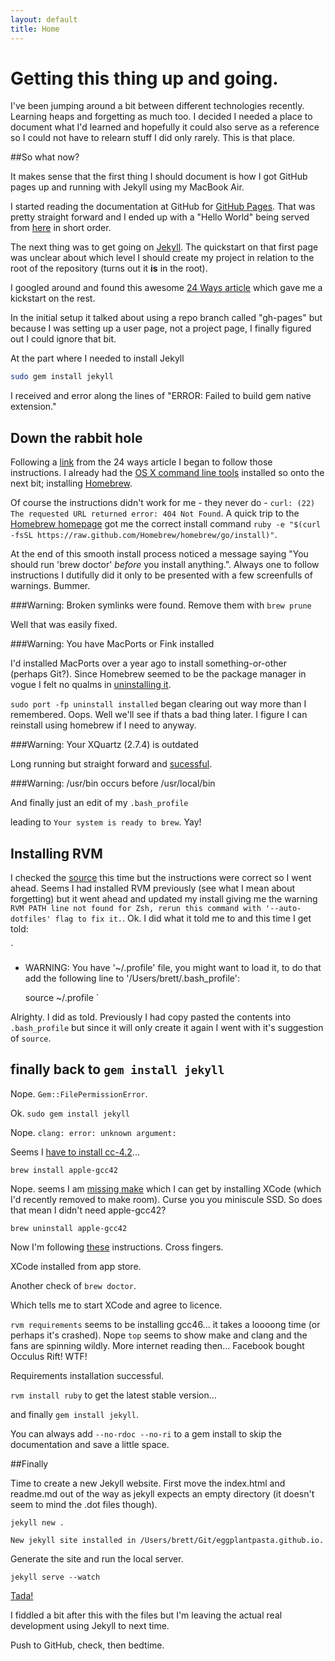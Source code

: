 ```yaml
---
layout: default
title: Home
---
```


Getting this thing up and going.
================================

I've been jumping around a bit between different technologies recently. Learning heaps and forgetting as much too. I decided I needed a place to document what I'd learned and hopefully it could also serve as a reference so I could not have to relearn stuff I did only rarely. This is that place.

##So what now?

It makes sense that the first thing I should document is how I got GitHub pages up and running with Jekyll using my MacBook Air.

I started reading the documentation at GitHub for [GitHub Pages](http://pages.github.com). That was pretty straight forward and I ended up with a "Hello World" being served from [here](http://eggplantpasta.github.io) in short order.

The next thing was to get going on [Jekyll](http://jekyllrb.com). The quickstart on that first page was unclear about which level I should create my project in relation to the root of the repository (turns out it **is** in the root).

I googled around and found this awesome [24 Ways article](http://24ways.org/2013/get-started-with-github-pages/) which gave me a kickstart on the rest.

In the initial setup it talked about using a repo branch called "gh-pages" but because I was setting up a user page, not a project page, I finally figured out I could ignore that bit.

At the part where I needed to install Jekyll
````bash
sudo gem install jekyll
````
I received and error along the lines of "ERROR: Failed to build gem native extension."

## Down the rabbit hole
Following a [link](http://andytaylor.me/2012/11/03/installing-ruby-and-jekyll/) from the 24 ways article I began to follow those instructions. I already had the [OS X command line tools](https://developer.apple.com/downloads/index.action) installed so onto the next bit; installing [Homebrew](http://brew.sh).

Of course the instructions didn't work for me - they never do - `curl: (22) The requested URL returned error: 404 Not Found`.
A quick trip to the [Homebrew homepage](http://brew.sh) got me the correct install command `ruby -e "$(curl -fsSL https://raw.github.com/Homebrew/homebrew/go/install)"`.

At the end of this smooth install process  noticed a message saying "You should run 'brew doctor' *before* you install anything.". Always one to follow instructions I dutifully did it only to be presented with a few screenfulls of warnings. Bummer.

###Warning: Broken symlinks were found. Remove them with `brew prune`

Well that was easily fixed.

###Warning: You have MacPorts or Fink installed

I'd installed MacPorts over a year ago to install something-or-other (perhaps Git?). Since Homebrew seemed to be the package manager in vogue I felt no qualms in [uninstalling it](https://guide.macports.org/chunked/installing.macports.uninstalling.html).

`sudo port -fp uninstall installed` began clearing out way more than I remembered. Oops. Well we'll see if thats a bad thing later. I figure I can reinstall using homebrew if I need to anyway.

###Warning: Your XQuartz (2.7.4) is outdated

Long running but straight forward and [sucessful](https://xquartz.macosforge.org/landing/).

###Warning: /usr/bin occurs before /usr/local/bin

And finally just an edit of my `.bash_profile`

leading to `Your system is ready to brew`. Yay!

## Installing RVM

I checked the [source](http://rvm.io/rvm/install) this time but the instructions were correct so I went ahead. Seems I had installed RVM previously (see what I mean about forgetting) but it went ahead and updated my install giving me the warning `RVM PATH line not found for Zsh, rerun this command with '--auto-dotfiles' flag to fix it.`. Ok. I did what it told me to and this time I get told:

`
  * WARNING: You have '~/.profile' file, you might want to load it,
    to do that add the following line to '/Users/brett/.bash_profile':

      source ~/.profile
`

Alrighty. I did as told. Previously I had copy pasted the contents into `.bash_profile` but since it will only create it again I went with it's suggestion of `source`.

## finally back to `gem install jekyll`

Nope. `Gem::FilePermissionError`.

Ok. `sudo gem install jekyll`

Nope. `clang: error: unknown argument:`

Seems I [have to install cc-4.2](http://stackoverflow.com/questions/21664841/unable-to-install-jekyll-on-mac-osx-10-9-1-with-xcode-and-rvm-installed)...

`brew install apple-gcc42`

Nope. seems I am [missing make](http://stackoverflow.com/questions/10725767/error-installing-jekyll-native-extension-build) which I can get by installing XCode (which I'd recently removed to make room). Curse you you miniscule SSD. So does that mean I didn't need apple-gcc42?

`brew uninstall apple-gcc42`

Now I'm following [these](http://davidensinger.com/2013/03/installing-jekyll/) instructions. Cross fingers.

XCode installed from app store.

Another check of `brew doctor`.

Which tells me to start XCode and agree to licence.

`rvm requirements` seems to be installing gcc46... it takes a loooong time (or perhaps it's crashed). Nope `top` seems to show make and clang and the fans are spinning wildly. More internet reading then... Facebook bought Occulus Rift! WTF!

Requirements installation successful.

`rvm install ruby` to get the latest stable version...

and finally `gem install jekyll`.

You can always add `--no-rdoc --no-ri` to a gem install to skip the documentation and save a little space.

##Finally

Time to create a new Jekyll website. First move the index.html and readme.md out of the way as jekyll expects an empty directory (it doesn't seem to mind the .dot files though).

`jekyll new .`

`New jekyll site installed in /Users/brett/Git/eggplantpasta.github.io.`

Generate the site and run the local server.

`jekyll serve --watch`

[Tada!](http://localhost:4000)

I fiddled a bit after this with the files but I'm leaving the actual real development using Jekyll to next time.

Push to GitHub, check, then bedtime.




